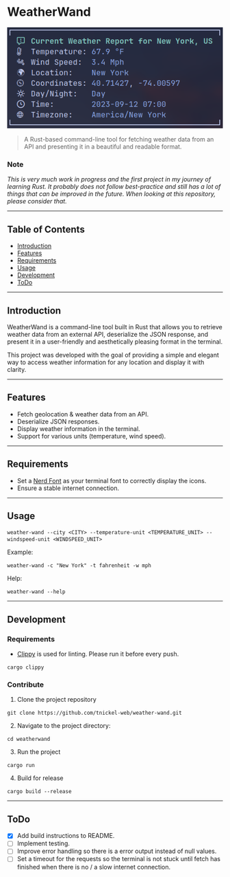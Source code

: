 # WeatherWand

![Project Image](docs/images/demo.png)

> A Rust-based command-line tool for fetching weather data from an API and
> presenting it in a beautiful and readable format.

### Note

_This is very much work in progress and the first project in my journey of
learning Rust. It probably does not follow best-practice and still has a lot of
things that can be improved in the future. When looking at this repository,
please consider that._

---

## Table of Contents

- [Introduction](#introduction)
- [Features](#features)
- [Requirements](#requirements)
- [Usage](#usage)
- [Development](#development)
- [ToDo](#todo)

---

## Introduction

WeatherWand is a command-line tool built in Rust that allows you to retrieve
weather data from an external API, deserialize the JSON response, and present it
in a user-friendly and aesthetically pleasing format in the terminal.

This project was developed with the goal of providing a simple and elegant way
to access weather information for any location and display it with clarity.

---

## Features

- Fetch geolocation & weather data from an API.
- Deserialize JSON responses.
- Display weather information in the terminal.
- Support for various units (temperature, wind speed).

---

## Requirements

- Set a [Nerd Font](https://github.com/ryanoasis/nerd-fonts) as your terminal
  font to correctly display the icons.
- Ensure a stable internet connection.

---

## Usage

```shell
weather-wand --city <CITY> --temperature-unit <TEMPERATURE_UNIT> --windspeed-unit <WINDSPEED_UNIT>
```

Example:

```shell
weather-wand -c "New York" -t fahrenheit -w mph
```

Help:

```shell
weather-wand --help
```

---

## Development

### Requirements

- [Clippy](https://github.com/rust-lang/rust-clippy) is used for linting. Please
  run it before every push.

```shell
cargo clippy
```

### Contribute

1. Clone the project repository

```shell
git clone https://github.com/tnickel-web/weather-wand.git
```

2. Navigate to the project directory:

```shell
cd weatherwand
```

3. Run the project

```shell
cargo run
```

4. Build for release

```shell
cargo build --release
```

---

## ToDo

- [x] Add build instructions to README.
- [ ] Implement testing.
- [ ] Improve error handling so there is a error output instead of null values.
- [ ] Set a timeout for the requests so the terminal is not stuck until fetch
      has finished when there is no / a slow internet connection.
